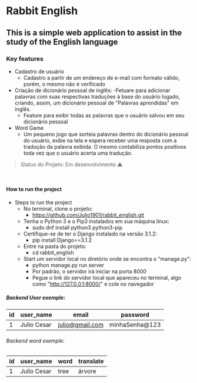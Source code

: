# Rabbit English
## This is a simple web application to assist in the study of the English language
### Key features
- Cadastro de usuário
  - Cadastro a partir de um endereço de e-mail com formato válido, porém, o mesmo não é verificado
- Criação de dicionário pessoal de inglês:
  -Fetuare para adicionar palavras com suas respectivas traduções à base do usuário logado, criando, assim, um dicionário pessoal de "Palavras aprendidas" em inglês.
  - Feature para exibir todas as palavras que o usuário salvou em seu dicionário pessoal
- Word Game
  - Um pequeno jogo que sorteia palavras dentro do dicionário pessoal do usuário, exibe na tela e espera receber uma resposta com a tradução da palavra exibida. O mesmo contabiliza pontos positivos toda vez que o usuário acerta uma tradução.

> Status do Projeto: Em desenvolvimento :warning:

<img link='https://github.com/Julio1901/rabbit_english/blob/cleaning_project/readme_images/rabbit_01.png'>
<img link='https://github.com/Julio1901/rabbit_english/blob/cleaning_project/readme_images/rabbit02.png'>
<img link='https://github.com/Julio1901/rabbit_english/blob/cleaning_project/readme_images/rabbit03.png'>
<img link='https://github.com/Julio1901/rabbit_english/blob/cleaning_project/readme_images/rabbit3.png'>
<img link='https://github.com/Julio1901/rabbit_english/blob/cleaning_project/readme_images/rabbit5.png'>

#### How to run the project
- Steps to run the project
  - No terminal, clone o projeto:
    - https://github.com/Julio1901/rabbit_english.git
  - Tenha o Python 3 e o Pip3 instalados em sua máquina linux:
    - sudo dnf install python3 python3-pip
  - Certifique-se de ter o Django instalado na versão 3.1.2:
    - pip install Django==3.1.2
  - Entre na pasta do projeto:
    - cd rabbit_english
  - Start um servidor local no diretório onde se encontra o "manage.py":
    - python manage.py run server
    - Por padrão, o servidor irá iniciar na porta 8000
    - Pegue o link do servidor local que apareceu no terminal, algo como "http://127.0.0.1:8000/" e cole no navegador

##### Backend User exemple:

|id| user_name |     email     |   password  |
|--| ----------|---------------|-------------|
|1 |Julio Cesar|julio@gmail.com|minhaSenha@123

###### Backend word exemple:

|id| user_name |  word  |translate|
|--| ----------|--------|---------|
|1 |Julio Cesar|  tree  |  árvore |






